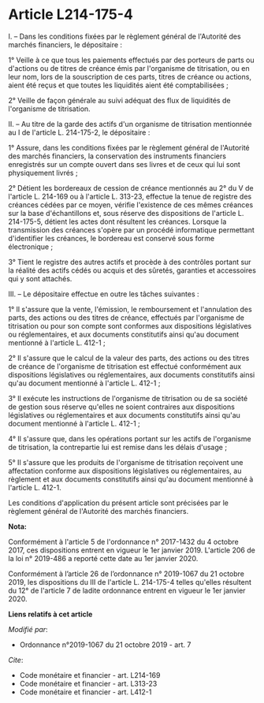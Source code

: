 # Article L214-175-4

I. – Dans les conditions fixées par le règlement général de l'Autorité des marchés financiers, le dépositaire :

1° Veille à ce que tous les paiements effectués par des porteurs de parts ou d'actions ou de titres de créance émis par
l'organisme de titrisation, ou en leur nom, lors de la souscription de ces parts, titres de créance ou actions, aient été
reçus et que toutes les liquidités aient été comptabilisées ;

2° Veille de façon générale au suivi adéquat des flux de liquidités de l'organisme de titrisation.

II. – Au titre de la garde des actifs d'un organisme de titrisation mentionnée au I de l'article L. 214-175-2, le
dépositaire :

1° Assure, dans les conditions fixées par le règlement général de l'Autorité des marchés financiers, la conservation des
instruments financiers enregistrés sur un compte ouvert dans ses livres et de ceux qui lui sont physiquement livrés ;

2° Détient les bordereaux de cession de créance mentionnés au 2° du V de l'article L. 214-169 ou à l'article L. 313-23,
effectue la tenue de registre des créances cédées par ce moyen, vérifie l'existence de ces mêmes créances sur la base
d'échantillons et, sous réserve des dispositions de l'article L. 214-175-5, détient les actes dont résultent les créances.
Lorsque la transmission des créances s'opère par un procédé informatique permettant d'identifier les créances, le bordereau
est conservé sous forme électronique ;

3° Tient le registre des autres actifs et procède à des contrôles portant sur la réalité des actifs cédés ou acquis et des
sûretés, garanties et accessoires qui y sont attachés.

III. – Le dépositaire effectue en outre les tâches suivantes :

1° Il s'assure que la vente, l'émission, le remboursement et l'annulation des parts, des actions ou des titres de créance,
effectués par l'organisme de titrisation ou pour son compte sont conformes aux dispositions législatives ou réglementaires,
et aux documents constitutifs ainsi qu'au document mentionné à l'article L. 412-1 ;

2° Il s'assure que le calcul de la valeur des parts, des actions ou des titres de créance de l'organisme de titrisation est
effectué conformément aux dispositions législatives ou réglementaires, aux documents constitutifs ainsi qu'au document
mentionné à l'article L. 412-1 ;

3° Il exécute les instructions de l'organisme de titrisation ou de sa société de gestion sous réserve qu'elles ne soient
contraires aux dispositions législatives ou réglementaires et aux documents constitutifs ainsi qu'au document mentionné à
l'article L. 412-1 ;

4° Il s'assure que, dans les opérations portant sur les actifs de l'organisme de titrisation, la contrepartie lui est remise
dans les délais d'usage ;

5° Il s'assure que les produits de l'organisme de titrisation reçoivent une affectation conforme aux dispositions
législatives ou réglementaires, au règlement et aux documents constitutifs ainsi qu'au document mentionné à l'article L.
412-1.

Les conditions d'application du présent article sont précisées par le règlement général de l'Autorité des marchés financiers.

**Nota:**

Conformément à l'article 5 de l'ordonnance n° 2017-1432 du 4 octobre 2017, ces dispositions entrent en vigueur le 1er janvier
2019. L'article 206 de la loi n° 2019-486 a reporté cette date au 1er janvier 2020.

Conformément à l’article 26 de l’ordonnance n° 2019-1067 du 21 octobre 2019, les dispositions du III de l'article L.
214-175-4 telles qu'elles résultent du 12° de l'article 7 de ladite ordonnance entrent en vigueur le 1er janvier 2020.

**Liens relatifs à cet article**

_Modifié par_:

  - Ordonnance n°2019-1067 du 21 octobre 2019 - art. 7

_Cite_:

  - Code monétaire et financier - art. L214-169
  - Code monétaire et financier - art. L313-23
  - Code monétaire et financier - art. L412-1
